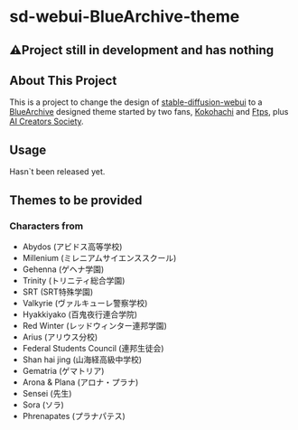 # sd-webui-BlueArchive-theme

## ⚠️Project still in development and has nothing

## About This Project

This is a project to change the design of [stable-diffusion-webui](https://github.com/AUTOMATIC1111/stable-diffusion-webui) to a [BlueArchive](https://bluearchive.jp/) designed theme started by two fans, [Kokohachi](https://github.com/Kokohachi) and [Ftps](https://github.com/Tps-F), plus [AI Creators Society](https://discord.gg/ai-jp).

## Usage

Hasn`t been released yet.

## Themes to be provided

### Characters from

- Abydos (アビドス高等学校)
- Millenium (ミレニアムサイエンススクール)
- Gehenna (ゲヘナ学園)
- Trinity (トリニティ総合学園)
- SRT (SRT特殊学園)
- Valkyrie (ヴァルキューレ警察学校)
- Hyakkiyako (百鬼夜行連合学院)
- Red Winter (レッドウィンター連邦学園)
- Arius (アリウス分校)
- Federal Students Council (連邦生徒会)
- Shan hai jing (山海経高級中学校)
- Gematria (ゲマトリア)
- Arona & Plana (アロナ・プラナ)
- Sensei (先生)
- Sora (ソラ)
- Phrenapates (プラナパテス)
